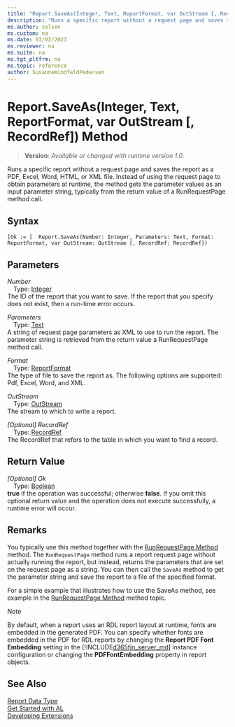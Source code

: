 ```yaml
---
title: "Report.SaveAs(Integer, Text, ReportFormat, var OutStream [, RecordRef]) Method"
description: "Runs a specific report without a request page and saves the report as a PDF, Excel, Word, HTML, or XML file."
ms.author: solsen
ms.custom: na
ms.date: 03/02/2023
ms.reviewer: na
ms.suite: na
ms.tgt_pltfrm: na
ms.topic: reference
author: SusanneWindfeldPedersen
---
```

[//]: # (START>DO_NOT_EDIT)
[//]: # (IMPORTANT:Do not edit any of the content between here and the END>DO_NOT_EDIT.)
[//]: # (Any modifications should be made in the .xml files in the ModernDev repo.)
# Report.SaveAs(Integer, Text, ReportFormat, var OutStream [, RecordRef]) Method
> **Version**: _Available or changed with runtime version 1.0._

Runs a specific report without a request page and saves the report as a PDF, Excel, Word, HTML, or XML file. Instead of using the request page to obtain parameters at runtime, the method gets the parameter values as an input parameter string, typically from the return value of a RunRequestPage method call.


## Syntax
```AL
[Ok := ]  Report.SaveAs(Number: Integer, Parameters: Text, Format: ReportFormat, var OutStream: OutStream [, RecordRef: RecordRef])
```
## Parameters
*Number*  
&emsp;Type: [Integer](../integer/integer-data-type.md)  
The ID of the report that you want to save. If the report that you specify does not exist, then a run-time error occurs.  

*Parameters*  
&emsp;Type: [Text](../text/text-data-type.md)  
A string of request page parameters as XML to use to run the report. The parameter string is retrieved from the return value a RunRequestPage method call.  

*Format*  
&emsp;Type: [ReportFormat](../reportformat/reportformat-option.md)  
The type of file to save the report as. The following options are supported: Pdf, Excel, Word, and XML.  

*OutStream*  
&emsp;Type: [OutStream](../outstream/outstream-data-type.md)  
The stream to which to write a report.  

*[Optional] RecordRef*  
&emsp;Type: [RecordRef](../recordref/recordref-data-type.md)  
The RecordRef that refers to the table in which you want to find a record.  


## Return Value
*[Optional] Ok*  
&emsp;Type: [Boolean](../boolean/boolean-data-type.md)  
**true** if the operation was successful; otherwise **false**.   If you omit this optional return value and the operation does not execute successfully, a runtime error will occur.  


[//]: # (IMPORTANT: END>DO_NOT_EDIT)

## Remarks

You typically use this method together with the [RunRequestPage Method](../../methods-auto/report/report-runrequestpage-method.md) method. The `RunRequestPage` method runs a report request page without actually running the report, but instead, returns the parameters that are set on the request page as a string. You can then call the `SaveAs` method to get the parameter string and save the report to a file of the specified format.  

For a simple example that illustrates how to use the SaveAs method, see example in the [RunRequestPage Method](../../methods-auto/report/report-runrequestpage-method.md) method topic. 

> [!NOTE]  
> By default, when a report uses an RDL report layout at runtime, fonts are embedded in the generated PDF. You can specify whether fonts are embedded in the PDF for RDL reports by changing the **Report PDF Font Embedding** setting in the [!INCLUDE[d365fin_server_md](../../includes/d365fin_server_md.md)] instance configuration or changing the **PDFFontEmbedding** property in report objects. <!--NAV For more information, see [Configuring Microsoft Dynamics NAV Server](Configuring-Microsoft-Dynamics-NAV-Server.md) and [PDFFontEmbedding Property](../properties/devenv-PDF-FontEmbedding-Property.md).-->  

## See Also
[Report Data Type](report-data-type.md)  
[Get Started with AL](../../devenv-get-started.md)  
[Developing Extensions](../../devenv-dev-overview.md)
